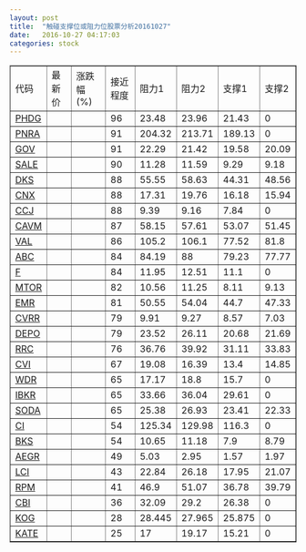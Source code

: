 ```yaml
---
layout: post
title:  "触碰支撑位或阻力位股票分析20161027"
date:   2016-10-27 04:17:03
categories: stock
---
```

<script type="text/javascript">
var stockList = []
stockList.push('gb_phdg');
stockList.push('gb_pnra');
stockList.push('gb_gov');
stockList.push('gb_sale');
stockList.push('gb_dks');
stockList.push('gb_cnx');
stockList.push('gb_ccj');
stockList.push('gb_cavm');
stockList.push('gb_val');
stockList.push('gb_abc');
stockList.push('gb_f');
stockList.push('gb_mtor');
stockList.push('gb_emr');
stockList.push('gb_cvrr');
stockList.push('gb_depo');
stockList.push('gb_rrc');
stockList.push('gb_cvi');
stockList.push('gb_wdr');
stockList.push('gb_ibkr');
stockList.push('gb_soda');
stockList.push('gb_ci');
stockList.push('gb_bks');
stockList.push('gb_aegr');
stockList.push('gb_lci');
stockList.push('gb_rpm');
stockList.push('gb_cbi');
stockList.push('gb_kog');
stockList.push('gb_kate');
</script>
<table border="1">
 <tr>
 <td>代码</td>
 <td>最新价</td>
 <td>涨跌幅(%)</td>
 <td>接近程度</td>
 <td>阻力1</td>
 <td>阻力2</td>
 <td>支撑1</td>
 <td>支撑2</td>
</tr>
  <tr id="phdg" class="red">
  <td><a href="http://stock.finance.sina.com.cn/usstock/quotes/PHDG.html" target="_blank">PHDG</a></td><td></td><td></td><td>96</td><td>23.48</td><td>23.96</td><td>21.43</td><td>0</td></tr>
  <tr id="pnra" class="red">
  <td><a href="http://stock.finance.sina.com.cn/usstock/quotes/PNRA.html" target="_blank">PNRA</a></td><td></td><td></td><td>91</td><td>204.32</td><td>213.71</td><td>189.13</td><td>0</td></tr>
  <tr id="gov" class="green">
  <td><a href="http://stock.finance.sina.com.cn/usstock/quotes/GOV.html" target="_blank">GOV</a></td><td></td><td></td><td>91</td><td>22.29</td><td>21.42</td><td>19.58</td><td>20.09</td></tr>
  <tr id="sale" class="green">
  <td><a href="http://stock.finance.sina.com.cn/usstock/quotes/SALE.html" target="_blank">SALE</a></td><td></td><td></td><td>90</td><td>11.28</td><td>11.59</td><td>9.29</td><td>9.18</td></tr>
  <tr id="dks" class="red">
  <td><a href="http://stock.finance.sina.com.cn/usstock/quotes/DKS.html" target="_blank">DKS</a></td><td></td><td></td><td>88</td><td>55.55</td><td>58.63</td><td>44.31</td><td>48.56</td></tr>
  <tr id="cnx" class="green">
  <td><a href="http://stock.finance.sina.com.cn/usstock/quotes/CNX.html" target="_blank">CNX</a></td><td></td><td></td><td>88</td><td>17.31</td><td>19.76</td><td>16.18</td><td>15.94</td></tr>
  <tr id="ccj" class="green">
  <td><a href="http://stock.finance.sina.com.cn/usstock/quotes/CCJ.html" target="_blank">CCJ</a></td><td></td><td></td><td>88</td><td>9.39</td><td>9.16</td><td>7.84</td><td>0</td></tr>
  <tr id="cavm" class="green">
  <td><a href="http://stock.finance.sina.com.cn/usstock/quotes/CAVM.html" target="_blank">CAVM</a></td><td></td><td></td><td>87</td><td>58.15</td><td>57.61</td><td>53.07</td><td>51.45</td></tr>
  <tr id="val" class="red">
  <td><a href="http://stock.finance.sina.com.cn/usstock/quotes/VAL.html" target="_blank">VAL</a></td><td></td><td></td><td>86</td><td>105.2</td><td>106.1</td><td>77.52</td><td>81.8</td></tr>
  <tr id="abc" class="green">
  <td><a href="http://stock.finance.sina.com.cn/usstock/quotes/ABC.html" target="_blank">ABC</a></td><td></td><td></td><td>84</td><td>84.19</td><td>88</td><td>79.23</td><td>77.77</td></tr>
  <tr id="f" class="red">
  <td><a href="http://stock.finance.sina.com.cn/usstock/quotes/F.html" target="_blank">F</a></td><td></td><td></td><td>84</td><td>11.95</td><td>12.51</td><td>11.1</td><td>0</td></tr>
  <tr id="mtor" class="red">
  <td><a href="http://stock.finance.sina.com.cn/usstock/quotes/MTOR.html" target="_blank">MTOR</a></td><td></td><td></td><td>82</td><td>10.56</td><td>11.25</td><td>8.11</td><td>9.13</td></tr>
  <tr id="emr" class="red">
  <td><a href="http://stock.finance.sina.com.cn/usstock/quotes/EMR.html" target="_blank">EMR</a></td><td></td><td></td><td>81</td><td>50.55</td><td>54.04</td><td>44.7</td><td>47.33</td></tr>
  <tr id="cvrr" class="red">
  <td><a href="http://stock.finance.sina.com.cn/usstock/quotes/CVRR.html" target="_blank">CVRR</a></td><td></td><td></td><td>79</td><td>9.91</td><td>9.27</td><td>8.57</td><td>7.03</td></tr>
  <tr id="depo" class="red">
  <td><a href="http://stock.finance.sina.com.cn/usstock/quotes/DEPO.html" target="_blank">DEPO</a></td><td></td><td></td><td>79</td><td>23.52</td><td>26.11</td><td>20.68</td><td>21.69</td></tr>
  <tr id="rrc" class="red">
  <td><a href="http://stock.finance.sina.com.cn/usstock/quotes/RRC.html" target="_blank">RRC</a></td><td></td><td></td><td>76</td><td>36.76</td><td>39.92</td><td>31.11</td><td>33.83</td></tr>
  <tr id="cvi" class="green">
  <td><a href="http://stock.finance.sina.com.cn/usstock/quotes/CVI.html" target="_blank">CVI</a></td><td></td><td></td><td>67</td><td>19.08</td><td>16.39</td><td>13.4</td><td>14.85</td></tr>
  <tr id="wdr" class="red">
  <td><a href="http://stock.finance.sina.com.cn/usstock/quotes/WDR.html" target="_blank">WDR</a></td><td></td><td></td><td>65</td><td>17.17</td><td>18.8</td><td>15.7</td><td>0</td></tr>
  <tr id="ibkr" class="red">
  <td><a href="http://stock.finance.sina.com.cn/usstock/quotes/IBKR.html" target="_blank">IBKR</a></td><td></td><td></td><td>65</td><td>33.66</td><td>36.04</td><td>29.61</td><td>0</td></tr>
  <tr id="soda" class="red">
  <td><a href="http://stock.finance.sina.com.cn/usstock/quotes/SODA.html" target="_blank">SODA</a></td><td></td><td></td><td>65</td><td>25.38</td><td>26.93</td><td>23.41</td><td>22.33</td></tr>
  <tr id="ci" class="red">
  <td><a href="http://stock.finance.sina.com.cn/usstock/quotes/CI.html" target="_blank">CI</a></td><td></td><td></td><td>54</td><td>125.34</td><td>129.98</td><td>116.3</td><td>0</td></tr>
  <tr id="bks" class="red">
  <td><a href="http://stock.finance.sina.com.cn/usstock/quotes/BKS.html" target="_blank">BKS</a></td><td></td><td></td><td>54</td><td>10.65</td><td>11.18</td><td>7.9</td><td>8.79</td></tr>
  <tr id="aegr" class="green">
  <td><a href="http://stock.finance.sina.com.cn/usstock/quotes/AEGR.html" target="_blank">AEGR</a></td><td></td><td></td><td>49</td><td>5.03</td><td>2.95</td><td>1.57</td><td>1.97</td></tr>
  <tr id="lci" class="green">
  <td><a href="http://stock.finance.sina.com.cn/usstock/quotes/LCI.html" target="_blank">LCI</a></td><td></td><td></td><td>43</td><td>22.84</td><td>26.18</td><td>17.95</td><td>21.07</td></tr>
  <tr id="rpm" class="green">
  <td><a href="http://stock.finance.sina.com.cn/usstock/quotes/RPM.html" target="_blank">RPM</a></td><td></td><td></td><td>41</td><td>46.9</td><td>51.07</td><td>36.78</td><td>39.79</td></tr>
  <tr id="cbi" class="green">
  <td><a href="http://stock.finance.sina.com.cn/usstock/quotes/CBI.html" target="_blank">CBI</a></td><td></td><td></td><td>36</td><td>32.09</td><td>29.2</td><td>26.38</td><td>0</td></tr>
  <tr id="kog" class="green">
  <td><a href="http://stock.finance.sina.com.cn/usstock/quotes/KOG.html" target="_blank">KOG</a></td><td></td><td></td><td>28</td><td>28.445</td><td>27.965</td><td>25.875</td><td>0</td></tr>
  <tr id="kate" class="red">
  <td><a href="http://stock.finance.sina.com.cn/usstock/quotes/KATE.html" target="_blank">KATE</a></td><td></td><td></td><td>25</td><td>17</td><td>19.17</td><td>15.21</td><td>0</td></tr>
</table>
